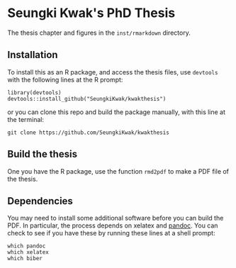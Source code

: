 Seungki Kwak's PhD Thesis
==============================

The thesis chapter and figures in the `inst/rmarkdown` directory.

## Installation

To install this as an R package, and access the thesis files, use `devtools`  with the following lines at the R prompt:

```
library(devtools)
devtools::install_github("SeungkiKwak/kwakthesis")
```

or you can  clone this repo and build the package manually, with this line at the terminal:

```
git clone https://github.com/SeungkiKwak/kwakthesis
```

##  Build the thesis

One you have the R package, use the function `rmd2pdf` to make a PDF file of the thesis. 


## Dependencies

You may need to install some additional software before you can build the PDF. In particular, the process depends on xelatex and [pandoc](http://johnmacfarlane.net/pandoc/installing.html). You can check to see if you have these by running these lines at a shell prompt:

```
which pandoc
which xelatex
which biber
```

